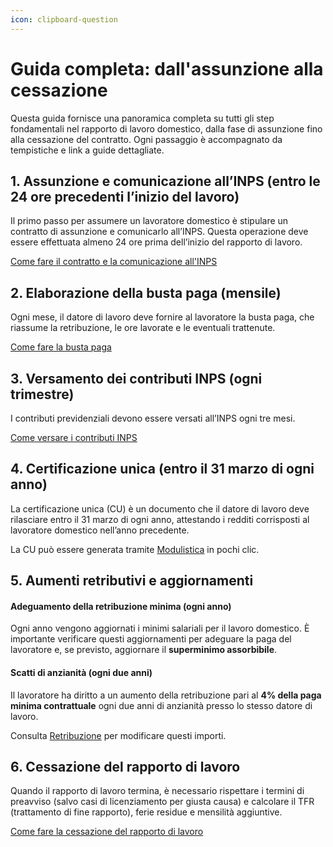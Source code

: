 ```yaml
---
icon: clipboard-question
---
```


# Guida completa: dall'assunzione alla cessazione

Questa guida fornisce una panoramica completa su tutti gli step fondamentali nel rapporto di lavoro domestico, dalla fase di assunzione fino alla cessazione del contratto. Ogni passaggio è accompagnato da tempistiche e link a guide dettagliate.

## 1. Assunzione e comunicazione all’INPS (entro le 24 ore precedenti l’inizio del lavoro)

Il primo passo per assumere un lavoratore domestico è stipulare un contratto di assunzione e comunicarlo all’INPS. Questa operazione deve essere effettuata almeno 24 ore prima dell’inizio del rapporto di lavoro.

[Come fare il contratto e la comunicazione all'INPS](come-fare-il-contratto-e-la-comunicazione-allinps.md)

## 2. Elaborazione della busta paga (mensile)

Ogni mese, il datore di lavoro deve fornire al lavoratore la busta paga, che riassume la retribuzione, le ore lavorate e le eventuali trattenute.

[Come fare la busta paga](../manuale-doemploy-busta-paga/elaborazione-buste-paga.md)

## 3. Versamento dei contributi INPS (ogni trimestre)

I contributi previdenziali devono essere versati all’INPS ogni tre mesi.

[Come versare i contributi INPS](come-versare-i-contributi-inps.md)

## 4. Certificazione unica (entro il 31 marzo di ogni anno)

La certificazione unica (CU) è un documento che il datore di lavoro deve rilasciare entro il 31 marzo di ogni anno, attestando i redditi corrisposti al lavoratore domestico nell’anno precedente.

La CU può essere generata tramite [Modulistica](../manuale-doemploy-busta-paga/modulistica.md) in pochi clic.

## 5. Aumenti retributivi e aggiornamenti

#### Adeguamento della retribuzione minima (ogni anno)

Ogni anno vengono aggiornati i minimi salariali per il lavoro domestico. È importante verificare questi aggiornamenti per adeguare la paga del lavoratore e, se previsto, aggiornare il **superminimo assorbibile**.

#### Scatti di anzianità (ogni due anni)

Il lavoratore ha diritto a un aumento della retribuzione pari al **4% della paga minima contrattuale** ogni due anni di anzianità presso lo stesso datore di lavoro.

Consulta [Retribuzione](../manuale-doemploy-busta-paga/dati-lavoratore/retribuzione.md) per modificare questi importi.

## 6. Cessazione del rapporto di lavoro

Quando il rapporto di lavoro termina, è necessario rispettare i termini di preavviso (salvo casi di licenziamento per giusta causa) e calcolare il TFR (trattamento di fine rapporto), ferie residue e mensilità aggiuntive.

[Come fare la cessazione del rapporto di lavoro](../manuale-doemploy-busta-paga/cessazione-rapporto.md)
